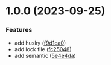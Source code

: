 # 1.0.0 (2023-09-25)


### Features

* add husky ([f9d1ca0](https://github.com/DiegoHuang/devopsday-automation-release/commit/f9d1ca0b859b37a0c68f5aab1f4601267af24275))
* add lock file ([fc25048](https://github.com/DiegoHuang/devopsday-automation-release/commit/fc25048847e115e199826e912b47da93351b1ecc))
* add semantic ([5e4e4da](https://github.com/DiegoHuang/devopsday-automation-release/commit/5e4e4da745f0139eacc544d1af3c9bbae20a9d9c))
